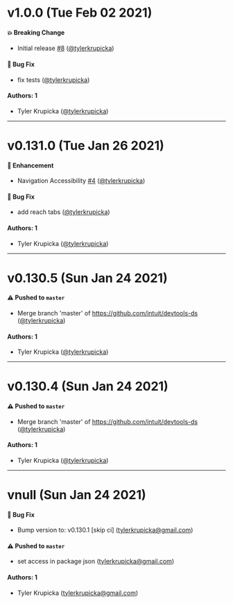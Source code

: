 # v1.0.0 (Tue Feb 02 2021)

#### 💥 Breaking Change

- Initial release [#8](https://github.com/intuit/devtools-ds/pull/8) ([@tylerkrupicka](https://github.com/tylerkrupicka))

#### 🐛 Bug Fix

- fix tests ([@tylerkrupicka](https://github.com/tylerkrupicka))

#### Authors: 1

- Tyler Krupicka ([@tylerkrupicka](https://github.com/tylerkrupicka))

---

# v0.131.0 (Tue Jan 26 2021)

#### 🚀 Enhancement

- Navigation Accessibility [#4](https://github.com/intuit/devtools-ds/pull/4) ([@tylerkrupicka](https://github.com/tylerkrupicka))

#### 🐛 Bug Fix

- add reach tabs ([@tylerkrupicka](https://github.com/tylerkrupicka))

#### Authors: 1

- Tyler Krupicka ([@tylerkrupicka](https://github.com/tylerkrupicka))

---

# v0.130.5 (Sun Jan 24 2021)

#### ⚠️ Pushed to `master`

- Merge branch 'master' of https://github.com/intuit/devtools-ds ([@tylerkrupicka](https://github.com/tylerkrupicka))

#### Authors: 1

- Tyler Krupicka ([@tylerkrupicka](https://github.com/tylerkrupicka))

---

# v0.130.4 (Sun Jan 24 2021)

#### ⚠️ Pushed to `master`

- Merge branch 'master' of https://github.com/intuit/devtools-ds ([@tylerkrupicka](https://github.com/tylerkrupicka))

#### Authors: 1

- Tyler Krupicka ([@tylerkrupicka](https://github.com/tylerkrupicka))

---

# vnull (Sun Jan 24 2021)

#### 🐛 Bug Fix

- Bump version to: v0.130.1 \[skip ci\] (tylerkrupicka@gmail.com)

#### ⚠️ Pushed to `master`

- set access in package json (tylerkrupicka@gmail.com)

#### Authors: 1

- Tyler Krupicka (tylerkrupicka@gmail.com)
